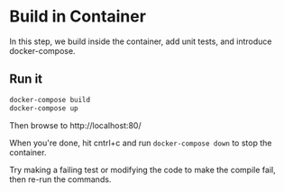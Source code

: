Build in Container
==================

In this step, we build inside the container, add unit tests, and introduce docker-compose.

## Run it

```sh
docker-compose build
docker-compose up
```

Then browse to http://localhost:80/

When you're done, hit cntrl+c and run `docker-compose down` to stop the container.

Try making a failing test or modifying the code to make the compile fail, then re-run the commands.
